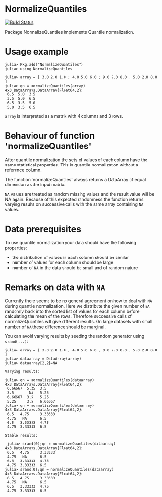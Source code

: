 # NormalizeQuantiles

[![Build Status](https://travis-ci.org/oheil/NormalizeQuantiles.jl.svg?branch=master)](https://travis-ci.org/oheil/NormalizeQuantiles.jl)


Package NormalizeQuantiles implements Quantile normalization.

# Usage example

	julia> Pkg.add("NormalizeQuantiles")
	julia> using NormalizeQuantiles
	
	julia> array = [ 3.0 2.0 1.0 ; 4.0 5.0 6.0 ; 9.0 7.0 8.0 ; 5.0 2.0 8.0 ]
	julia> qn = normalizeQuantiles(array)
	4x3 DataArrays.DataArray{Float64,2}:
	 6.5  5.0  3.5
	 3.5  5.0  6.5
	 6.5  3.5  5.0
	 5.0  3.5  6.5

`array` is interpreted as a matrix with 4 columns and 3 rows.
	 
# Behaviour of function 'normalizeQuantiles'

After quantile normalization the sets of values of each column have the same statistical properties.
This is quantile normalization without a reference column.

The function 'normalizeQuantiles' always returns a DataArray of equal dimension as the input matrix.

`NA` values are treated as random missing values and the result value will be NA again. Because of this expected randomness the function returns varying results on successive calls with the same array containing `NA` values. 
	
# Data prerequisites

To use quantile normalization your data should have the following properties:

* the distribution of values in each column should be similar
* number of values for each column should be large
* number of `NA` in the data should be small and of random nature

# Remarks on data with `NA`

Currently there seems to be no general agreement on how to deal with `NA` during quantile normalization. Here we distribute the given number of `NA` randomly back into the sorted list of values for each column before calculating
the mean of the rows. Therefore successive calls of normalizeQuantiles will give different results. On large datasets with small number of `NA` these difference should be marginal.

You can avoid varying results by seeding the random generator using `srand(...)`:

	julia> array = [ 3.0 2.0 1.0 ; 4.0 5.0 6.0 ; 9.0 7.0 8.0 ; 5.0 2.0 8.0 ]
	julia> dataarray = DataArray(array)
	julia> dataarray[2,2]=NA

	Varying results:

	julia> qn = normalizeQuantiles(dataarray)
	4x3 DataArrays.DataArray{Float64,2}:
	 6.66667  5.25  3.5
	 3.5       NA   5.25
	 6.66667  3.5   5.25
	 5.25     3.5   6.66667
	julia> qn = normalizeQuantiles(dataarray)
	4x3 DataArrays.DataArray{Float64,2}:
	 6.5   4.75     3.33333
	 4.75   NA      6.5
	 6.5   3.33333  4.75
	 4.75  3.33333  6.5

	Stable results:
	 
	 julia> srand(0);qn = normalizeQuantiles(dataarray)
	4x3 DataArrays.DataArray{Float64,2}:
	 6.5   4.75     3.33333
	 4.75   NA      6.5
	 6.5   3.33333  4.75
	 4.75  3.33333  6.5
	julia> srand(0);qn = normalizeQuantiles(dataarray)
	4x3 DataArrays.DataArray{Float64,2}:
	 6.5   4.75     3.33333
	 4.75   NA      6.5
	 6.5   3.33333  4.75
	 4.75  3.33333  6.5




